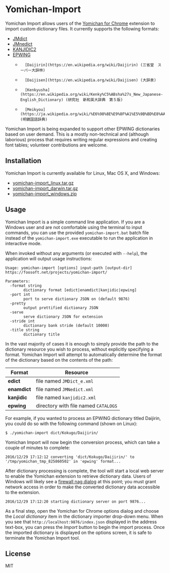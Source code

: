 # Yomichan-Import #

Yomichan Import allows users of the [Yomichan for Chrome](https://foosoft.net/projects/yomichan-chrome) extension to import custom dictionary
files. It currently supports the following formats:

*   [JMdict](http://www.edrdg.org/jmdict/edict_doc.html)
*   [JMnedict](http://www.edrdg.org/enamdict/enamdict_doc.html)
*   [KANJIDIC2](http://www.edrdg.org/kanjidic/kanjd2index.html)
*   [EPWING](https://ja.wikipedia.org/wiki/EPWING)
    *       [Daijirin](https://en.wikipedia.org/wiki/Daijirin) (三省堂　スーパー大辞林)
    *       [Daijisen](https://en.wikipedia.org/wiki/Daijisen) (大辞泉)
    *       [Kenkyusha](https://en.wikipedia.org/wiki/Kenky%C5%ABsha%27s_New_Japanese-English_Dictionary) (研究社　新和英大辞典　第５版)
    *       [Meikyou](https://ja.wikipedia.org/wiki/%E6%98%8E%E9%8F%A1%E5%9B%BD%E8%AA%9E%E8%BE%9E%E5%85%B8) (明鏡国語辞典)

Yomichan Import is being expanded to support other EPWING dictionaries based on user demand. This is a mostly
non-technical and (although laborious) process that requires writing regular expressions and creating font tables;
volunteer contributions are welcome.

## Installation ##

Yomichan Import is currently available for Linux, Mac OS X, and Windows:

*   [yomichan-import_linux.tar.gz](https://foosoft.net/projects/yomichan-import/dl/yomichan-import_linux.tar.gz)
*   [yomichan-import_darwin.tar.gz](https://foosoft.net/projects/yomichan-import/dl/yomichan-import_darwin.tar.gz)
*   [yomichan-import_windows.zip](https://foosoft.net/projects/yomichan-import/dl/yomichan-import_windows.zip)

## Usage ##

Yomichan Import is a simple command line application. If you are a Windows user and are not comfortable using the
terminal to input commands, you can use the provided `yomichan-import.bat` batch file instead of the
`yomichan-import.exe` executable to run the application in interactive mode.

When invoked without any arguments (or executed with `--help`), the application will output usage instructions:

```
Usage: yomichan-import [options] input-path [output-dir]
https://foosoft.net/projects/yomichan-import/

Parameters:
  -format string
    	dictionary format [edict|enamdict|kanjidic|epwing]
  -port int
    	port to serve dictionary JSON on (default 9876)
  -pretty
    	output prettified dictionary JSON
  -serve
    	serve dictionary JSON for extension
  -stride int
    	dictionary bank stride (default 10000)
  -title string
    	dictionary title
```

In the vast majority of cases it is enough to simply provide the path to the dictionary resource you wish to process,
without explicitly specifying a format. Yomichan Import will attempt to automatically determine the format of the
dictionary based on the contents of the path:

| Format       | Resource                             |
| ------------ | ------------------------------------ |
| **edict**    | file named `JMDict_e.xml`            |
| **enamdict** | file named `JMNedict.xml`            |
| **kanjidic** | file named `kanjidic2.xml`           |
| **epwing**   | directory with file named `CATALOGS` |

For example, if you wanted to process an EPWING dictionary titled Daijirin, you could do so with the following command
(shown on Linux):

```
$ ./yomichan-import dict/Kokugo/Daijirin/
```

Yomichan Import will now begin the conversion process, which can take a couple of minutes to complete:

```
2016/12/29 17:12:12 converting 'dict/Kokugo/Daijirin/' to '/tmp/yomichan_tmp_825860502' in 'epwing' format...
```

After dictionary processing is complete, the tool will start a local web server to enable the Yomichan extension to
retrieve dictionary data. Users of Windows will likely see a [firewall nag dialog](https://foosoft.net/projects/yomichan-import/img/firewall.png) at this point; you
must grant network access in order to make the converted dictionary data accessible to the extension.

```
2016/12/29 17:12:20 starting dictionary server on port 9876...
```

As a final step, open the Yomichan for Chrome options dialog and choose the *Local dictionary* item in the dictionary
importer drop-down menu. When you see that `http://localhost:9876/index.json` displayed in the address text-box, you can
press the *Import* button to begin the import process. Once the imported dictionary is displayed on the options screen,
it is safe to terminate the Yomichan Import tool.

## License ##

MIT
